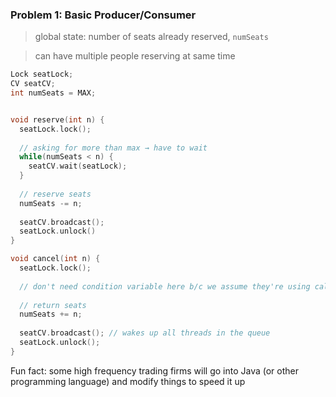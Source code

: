 ### Problem 1: Basic Producer/Consumer 

> global state: number of seats already reserved, `numSeats`

> can have multiple people reserving at same time

```c
Lock seatLock;
CV seatCV;
int numSeats = MAX;


void reserve(int n) {
  seatLock.lock();
  
  // asking for more than max → have to wait
  while(numSeats < n) {
    seatCV.wait(seatLock);
  }
  
  // reserve seats
  numSeats -= n;
  
  seatCV.broadcast();
  seatLock.unlock()
}

void cancel(int n) {
  seatLock.lock();
  
  // don't need condition variable here b/c we assume they're using calls correctly
  
  // return seats
  numSeats += n;
  
  seatCV.broadcast(); // wakes up all threads in the queue
  seatLock.unlock();
}

```

Fun fact: some high frequency trading firms will go into Java (or other programming language) and modify things to speed it up
  
